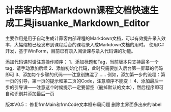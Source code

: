 # 计蒜客内部Markdown课程文档快速生成工具jisuanke_Markdown_Editor
主要作用是用于自动生成计蒜客内部课程的Markdown文档，可以有效提升录入效率，大幅缩短已经发布到课程后台的课程录入成Markdown文档的用时。
使用C#开发，基于WinForm，目前已有录入阅读课与录入代码课的功能。

添加代码课时请注意操作顺序：
1、添加标题和Tag，当前版本只支持最多一个tag，请手动添加后续
2、添加初始化代码，此时只需要加入后台第一屏幕的代码即可
3、添加每个步骤的代码——注意别搞混了……
   例如，添加第一步的流程：第一页的引导，第一页的提示和第二页的Code，注意顺序不能变！
4、添加最后一步的引导课——注意这个时候提示一定要留空（删掉默认的文本），然后程序即可自动识别并添加最后一页

版本V0.5：
修复frmMain和frmCode文本框布局问题
删除主界面多出来的label